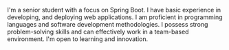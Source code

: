 I'm a senior student with a focus on Spring Boot. I have basic experience in developing, and deploying web applications. I am proficient in programming languages and software development methodologies. I possess strong problem-solving skills and can effectively work in a
team-based environment. I'm open to learning and innovation.
